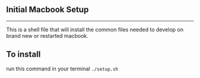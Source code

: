 ## Initial Macbook Setup
---

This is a shell file that will install the common files needed to develop on brand new or restarted macbook.

## To install 
run this command in your terminal
   ``` ./setup.sh ```
